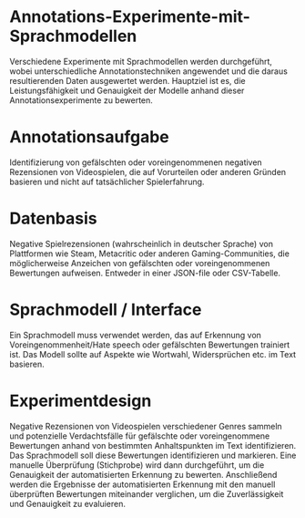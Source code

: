 # Annotations-Experimente-mit-Sprachmodellen
Verschiedene Experimente mit Sprachmodellen werden durchgeführt, wobei unterschiedliche Annotationstechniken angewendet und die daraus resultierenden Daten ausgewertet werden. Hauptziel ist es, die Leistungsfähigkeit und Genauigkeit der Modelle anhand dieser Annotationsexperimente zu bewerten. 

# Annotationsaufgabe
Identifizierung von gefälschten oder voreingenommenen negativen Rezensionen von Videospielen, die auf Vorurteilen oder anderen Gründen basieren und nicht auf tatsächlicher Spielerfahrung.

# Datenbasis

Negative Spielrezensionen (wahrscheinlich in deutscher Sprache) von Plattformen wie Steam, Metacritic oder anderen Gaming-Communities, die möglicherweise Anzeichen von gefälschten oder voreingenommenen Bewertungen aufweisen. Entweder in einer JSON-file oder CSV-Tabelle.

# Sprachmodell / Interface


Ein Sprachmodell muss verwendet werden, das auf Erkennung von Voreingenommenheit/Hate speech oder gefälschten Bewertungen trainiert ist. Das Modell sollte auf Aspekte wie Wortwahl, Widersprüchen etc. im Text basieren.

# Experimentdesign

Negative Rezensionen von Videospielen verschiedener Genres sammeln und potenzielle Verdachtsfälle für gefälschte oder voreingenommene Bewertungen anhand von bestimmten Anhaltspunkten im Text identifizieren. Das Sprachmodell soll diese Bewertungen identifizieren und markieren. Eine manuelle Überprüfung (Stichprobe) wird dann durchgeführt, um die Genauigkeit der automatisierten Erkennung zu bewerten. Anschließend werden die Ergebnisse der automatisierten Erkennung mit den manuell überprüften Bewertungen miteinander verglichen, um die Zuverlässigkeit und Genauigkeit zu evaluieren.
